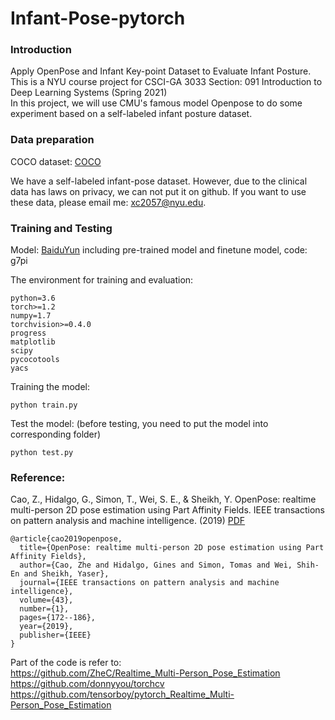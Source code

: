# Infant-Pose-pytorch

### Introduction  
Apply OpenPose and Infant Key-point Dataset to Evaluate Infant Posture. This is a NYU course project for CSCI-GA 3033 Section: 091 Introduction to Deep Learning Systems (Spring 2021)  
In this project, we will use CMU's famous model Openpose to do some experiment based on a self-labeled infant posture dataset.


### Data preparation  

COCO dataset: [COCO](https://cocodataset.org/#home)  

We have a self-labeled infant-pose dataset. However, due to the clinical data has laws on privacy, we can not put it on github. If you want to use these data, please email me: xc2057@nyu.edu.  

### Training and Testing

Model: [BaiduYun](https://pan.baidu.com/s/1Mx7uPwKhgw8qVbxlBu1PrQ)  including pre-trained model and finetune model, code: g7pi  



The environment for training and evaluation:  
```
python=3.6
torch>=1.2
numpy=1.7
torchvision>=0.4.0
progress
matplotlib
scipy
pycocotools
yacs
```

Training the model:  
```
python train.py
```

Test the model: (before testing, you need to put the model into corresponding folder)   
```
python test.py
```


### Reference:
Cao, Z., Hidalgo, G., Simon, T., Wei, S. E., & Sheikh, Y. OpenPose: realtime multi-person 2D pose estimation using Part Affinity Fields. IEEE transactions on pattern analysis and machine intelligence. (2019) [PDF](https://arxiv.org/pdf/1812.08008.pdf)
```
@article{cao2019openpose,
  title={OpenPose: realtime multi-person 2D pose estimation using Part Affinity Fields},
  author={Cao, Zhe and Hidalgo, Gines and Simon, Tomas and Wei, Shih-En and Sheikh, Yaser},
  journal={IEEE transactions on pattern analysis and machine intelligence},
  volume={43},
  number={1},
  pages={172--186},
  year={2019},
  publisher={IEEE}
}
```  

Part of the code is refer to:  
https://github.com/ZheC/Realtime_Multi-Person_Pose_Estimation  
https://github.com/donnyyou/torchcv  
https://github.com/tensorboy/pytorch_Realtime_Multi-Person_Pose_Estimation  
